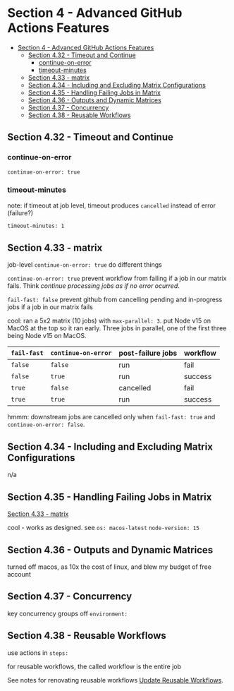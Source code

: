 # Section 4 - Advanced GitHub Actions Features

<!-- markdownlint-disable MD007 -->
<!--ts-->
* [Section 4 - Advanced GitHub Actions Features](#section-4---advanced-github-actions-features)
   * [Section 4.32 - Timeout and Continue](#section-432---timeout-and-continue)
      * [continue-on-error](#continue-on-error)
      * [timeout-minutes](#timeout-minutes)
   * [Section 4.33 - matrix](#section-433---matrix)
   * [Section 4.34 - Including and Excluding Matrix Configurations](#section-434---including-and-excluding-matrix-configurations)
   * [Section 4.35 - Handling Failing Jobs in Matrix](#section-435---handling-failing-jobs-in-matrix)
   * [Section 4.36 - Outputs and Dynamic Matrices](#section-436---outputs-and-dynamic-matrices)
   * [Section 4.37 - Concurrency](#section-437---concurrency)
   * [Section 4.38 - Reusable Workflows](#section-438---reusable-workflows)
<!--te-->
<!-- markdownlint-enable MD007 -->

## Section 4.32 - Timeout and Continue

### continue-on-error

```bash
continue-on-error: true
```

### timeout-minutes

note: if timeout at job level, timeout produces `cancelled` instead of error (failure?)

```bash
timeout-minutes: 1
```

## Section 4.33 - matrix

job-level `continue-on-error: true` do different things

`continue-on-error: true` prevent workflow from failing if a job in our matrix fails.  Think _continue processing jobs as if no error ocurred_.

`fail-fast: false` prevent github from cancelling pending and in-progress jobs if a job in our matrix fails

cool: ran a 5x2 matrix (10 jobs) with  `max-parallel: 3`.  put Node v15 on MacOS at the top so it ran early.  Three jobs in parallel, one of the first three being Node v15 on MacOS.  

| `fail-fast` | `continue-on-error` | post-failure jobs | workflow |
|-------------|---------------------|-------------------|----------|
| `false`     |    `false`          | run               | fail     |
| `false`     |    `true`           | run               | success  |
| `true`      |    `false`          | cancelled         | fail     |
| `true`      |    `true`           | run               | success  |

hmmm:  downstream jobs are cancelled only when `fail-fast: true` and `continue-on-error: false`.

## Section 4.34 - Including and Excluding Matrix Configurations

n/a

## Section 4.35 - Handling Failing Jobs in Matrix

[Section 4.33 - matrix](#section-433---matrix)

cool - works as designed.  see `os: macos-latest` `node-version: 15`

## Section 4.36 - Outputs and Dynamic Matrices

turned off macos, as 10x the cost of linux, and blew my budget of free account

## Section 4.37 - Concurrency

key concurrency groups off `environment:`

## Section 4.38 - Reusable Workflows

use actions in `steps:`

for reusable workflows, the called workflow is the entire job

See notes for renovating reusable workflows [Update Reusable Workflows](../doc/renovatebot/README.md#update-reusable-workflows).